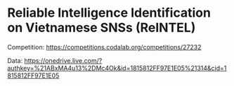 # Reliable Intelligence Identification on Vietnamese SNSs (ReINTEL)

Competition: https://competitions.codalab.org/competitions/27232

Data: https://onedrive.live.com/?authkey=%21ABxMA4u13%2DMc4Ok&id=1815812FF97E1E05%21314&cid=1815812FF97E1E05
